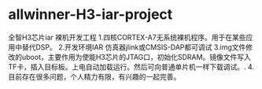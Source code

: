 # allwinner-H3-iar-project
全智H3芯片iar 裸机开发工程
1.四核CORTEX-A7无系统裸机程序。用于在某些应用中替代DSP。
2.开发环境IAR 仿真器jlink或CMSIS-DAP都可调试
3.img文件修改的uboot，主要作用为使能H3芯片的JTAG口，初始化SDRAM。镜像文件写入TF卡，插入目标板。上电自动加载运行。然后可向普通单片机一样下载调试。.
4.目前存在很多问题，个人精力有限，有兴趣的一起完善。



